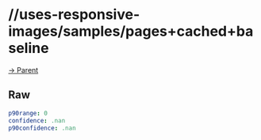 
# //uses-responsive-images/samples/pages+cached+baseline

[→ Parent](../..)


## Raw


```yaml
p90range: 0
confidence: .nan
p90confidence: .nan

```

